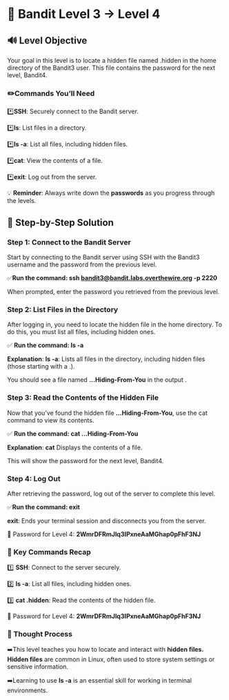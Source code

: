 # 🎲 Bandit Level 3 → Level 4



## 🔊 Level Objective


Your goal in this level is to locate a hidden file named .hidden in the home directory of the Bandit3 user. This file contains the password for the next level, Bandit4.

### ✏️Commands You’ll Need


:asterisk:**SSH**: Securely connect to the Bandit server.

:asterisk:**ls**: List files in a directory.

:asterisk:**ls -a**: List all files, including hidden files.

:asterisk:**cat**: View the contents of a file.

:asterisk:**exit**: Log out from the server.



💡 **Reminder**: Always write down the **passwords** as you progress through the levels.



## 📃 Step-by-Step Solution


### Step 1: Connect to the Bandit Server


Start by connecting to the Bandit server using SSH with the Bandit3 username and the password from the previous level.


:white_check_mark:**Run the command: ssh bandit3@bandit.labs.overthewire.org -p 2220**

When prompted, enter the password you retrieved from the previous level.



### Step 2: List Files in the Directory


After logging in, you need to locate the hidden file in the home directory. To do this, you must list all files, including hidden ones.


:white_check_mark: **Run the command: ls -a**


**Explanation**: **ls -a**: Lists all files in the directory, including hidden files (those starting with a .).


You should see a file named **...Hiding-From-You** in the output .



### Step 3: Read the Contents of the Hidden File


Now that you’ve found the hidden file **...Hiding-From-You**, use the cat command to view its contents.

:white_check_mark: **Run the command: cat ...Hiding-From-You**

**Explanation**: **cat** Displays the contents of a file.


This will show the password for the next level, Bandit4.



### Step 4: Log Out


After retrieving the password, log out of the server to complete this level.

:white_check_mark:**Run the command: exit**

**exit**: Ends your terminal session and disconnects you from the server.




🔑 Password for Level 4: **2WmrDFRmJIq3IPxneAaMGhap0pFhF3NJ**




### :round_pushpin: Key Commands Recap

:one: **SSH**: Connect to the server securely.

:two: **ls -a**: List all files, including hidden ones.

:three: **cat .hidden**: Read the contents of the hidden file.


🔑 Password for Level 4: **2WmrDFRmJIq3IPxneAaMGhap0pFhF3NJ**




### 🔎 Thought Process

:arrow_right:This level teaches you how to locate and interact with **hidden files. Hidden files** are common in Linux, often used to store system settings or sensitive information. 


:arrow_right:Learning to use **ls -a** is an essential skill for working in terminal environments.
